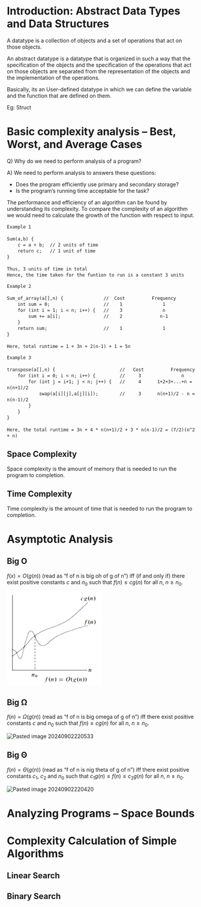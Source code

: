 # Introduction: Abstract Data Types and Data Structures

A datatype is a collection of objects and a set of operations that act on those objects.

An abstract datatype is a datatype that is organized in such a way that the specification of the objects and the specification of the operations that act on those objects are separated from the representation of the objects and the implementation of the operations.

Basically, its an User-defined  datatype in which we can define the variable and the function that are defined on them.

Eg: Struct

# Basic complexity analysis – Best, Worst, and Average Cases

Q) Why do we need to perform analysis of a program?

A) We need to perform analysis to answers these questions:

- Does the program efficiently use primary and secondary storage?
- Is the program’s running time acceptable for the task?

The performance and efficiency of an algorithm can be found by understanding its complexity. To compare the complexity of an algorithm we would need to calculate the growth of the function with respect to input.

```
Example 1

Sum(a,b) {
	c = a + b;  // 2 units of time
	return c;   // 1 unit of time
}

Thus, 3 units of time in total
Hence, the time taken for the funtion to run is a constant 3 units
```
```
Example 2

Sum_of_array(a[],n) {               //  Cost          Frequency 
	int sum = 0;                    //    1               1
	for (int i = 1; i < n; i++) {   //    3               n
		sum += a[i];                //    2              n-1
	}
	return sum;                     //    1               1
}

Here, total runtime = 1 + 3n + 2(n-1) + 1 = 5n
```
```
Example 3

transpose(a[],n) {                        //   Cost          Frequency
	for (int i = 0; i < n; i++) {         //     3               n
		for (int j = i+1; j < n; j++) {   //     4      1+2+3+...+n = n(n+1)/2
			swap(a[i][j],a[j][i]);        //     3      n(n+1)/2 - n = n(n-1)/2
		}
	}
}

Here, the total runtime = 3n + 4 * n(n+1)/2 + 3 * n(n-1)/2 = (7/2)(n^2 + n)
```
## Space Complexity

Space complexity is the amount of memory that is needed to run the program to completion.
## Time Complexity

Time complexity is the amount of time that is needed to run the program to completion.

# Asymptotic Analysis

## Big O

$f(x) = O(g(n))$ (read as “f of n is big oh of g of n”) iff (if and only if) there exist positive constants $c$ and $n_0$ such that $f(n) ≤ cg(n)$ for all $n$, $n ≥ n_0$.

![Pasted image 20240902220518](Pasted%20image%2020240902220518.png)
## Big Ω

$f(n) = Ω(g(n))$ (read as “f of n is big omega of g of n”) iff there exist positive constants $c$ and $n_0$ such that $f(n) ≥ cg(n)$ for all $n$, $n ≥ n_0$.

![Pasted image 20240902220533](References/Pasted%20image%2020240902220533.png)
## Big Θ

$f(n) = Θ(g(n))$ (read as “f of n is nig theta of g of n”) iff there exist positive constants $c_1$, $c_2$ and $n_0$ such that $c_1g(n) ≤ f(n) ≤ c_2g(n)$ for all $n$, $n ≥ n_0$.

![Pasted image 20240902220420](Pasted%20image%2020240902220420.png)

# Analyzing Programs – Space Bounds

# Complexity Calculation of Simple Algorithms

## Linear Search

## Binary Search
